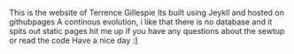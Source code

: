 This is the website of Terrence Gillespie
Its built using Jeykll and hosted on githubpages
A continous evolution, i like that there is no database and it spits out static pages
hit me up if you have any questions about the sewtup or read the code
Have a nice day :]

